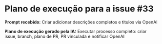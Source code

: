# Plano de execução para a issue #33

**Prompt recebido:** Criar adicionar descrições completos e titulos via OpenAI

**Plano de execução gerado pela IA:**
Executar processo completo: criar issue, branch, plano de PR, PR vinculada e notificar OpenAI
